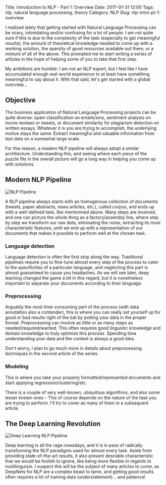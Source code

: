 Title: Introduction to NLP - Part 1: Overview
Date: 2017-01-31 12:00
Tags: nlp, natural language processing, theory
Category: NLP
Slug: nlp-intro-pt-1-overview

I realized lately that getting started with Natural Language Processing can be scary, intimidating and/or confusing for a lot of people. I am not quite sure if this is due to the complexity of the task (especially to get meaningful results), the amount of theoretical knowledge needed to come up with a working solution, the sparsity of good resources available out there, or a mixture of all of the above. This prompted me to start writing a series of articles in the hope of helping some of you to take that first step.

My ambitions are humble: I am not an NLP expert, but I feel like I have accumulated enough real-world experience to at least have something meaningful to say about it. With that said, let's get started with a global overview...

## Objective

The business application of Natural Language Processing projects can be quite diverse: spam classification on emails/sms, sentiment analysis on movie reviews or tweets, or document similarity for plagiarism detection on written essays. Whatever it is you are trying to accomplish, the underlying motive stays the same: Extract meaningful and valuable information from text data on a somewhat large scale.

For this reason, a modern NLP pipeline will always adopt a similar architecture. Understanding this, and seeing where each piece of the puzzle fits in the overall picture will go a long way in helping you come up with solutions.

## Modern NLP Pipeline

![NLP Pipeline]({attach}/images/nlp-intro-pt-1-overview-1.png)

A NLP pipeline always starts with an homogenous collection of documents (tweets, paper abstracts, news articles, etc.), called _corpus_, and ends up with a well-defined task, like mentionned above. Many steps are involved, and one can picture the whole thing as a factory/assembly line, where step by step we transform our raw data, eliminating the noise, extracting its most characteristic features, until we end up with a representation of our documents that makes it possible to perform well at the chosen task.

### Language detection

Language detection is often the first stop along the way. Traditional pipelines require you to fine-tune almost every step of the process to cater to the specificities of a particular language, and neglecting this part is almost guaranteed to cause you headaches. As we will see later, deep learning changed the game a bit in this regard, but it is nonetheless important to separate your documents according to their language.

### Preprocessing

Arguably the most time-consuming part of the process (with data annotation also a contender), this is where you can really set yourself up for good or bad results right of the bat by putting your data in the proper format. Preprocessing can involve as little or as many steps as needed/required/wanted. This often requires good linguistic knowledge and domain knowledge to truly optimize this process. Spending time understanding your data and the context is always a good idea.

Don't worry, I plan to go much more in details about preprocessing techniques in the second article of the series.

### Modeling

This is where you take your properly formatted/represented documents and start applying regression/clustering/etc.

There is a couple of very well-known, ubiquitous algorithms, and also some lesser known ones - This of course depends on the nature of the task you are trying to perform. I'll try to cover as many of them in a subsequent article.

## The Deep Learning Revolution

![Deep Learning NLP Pipeline]({attach}/images/nlp-intro-pt-1-overview-2.png)

Deep learning is all the rage nowadays, and it is in pass of radically transforming the NLP paradigms used for almost every task. Aside from providing state-of-the-art results, it also present desirable characteristic that we would be foolish to ignore, like being more flexible in regards to multilinguism. I suspect this will be the subject of many articles to come, as DeepNets for NLP are a complex beast to tame, and getting good results often requires a lot of training data (understatement)... and patience!
